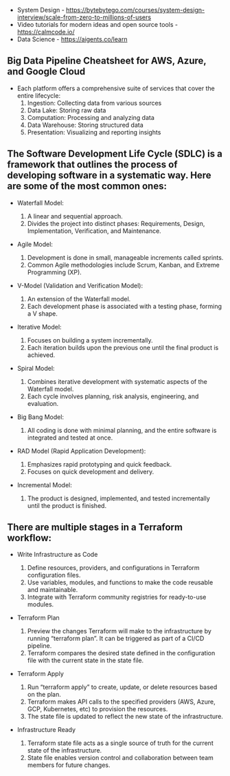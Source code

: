 * System Design - https://bytebytego.com/courses/system-design-interview/scale-from-zero-to-millions-of-users
* Video tutorials for modern ideas and open source tools - https://calmcode.io/
* Data Science - https://aigents.co/learn

## Big Data Pipeline Cheatsheet for AWS, Azure, and Google Cloud
* Each platform offers a comprehensive suite of services that cover the entire lifecycle:
    1. Ingestion: Collecting data from various sources
    1. Data Lake: Storing raw data
    1. Computation: Processing and analyzing data
    1. Data Warehouse: Storing structured data
    1. Presentation: Visualizing and reporting insights

## The Software Development Life Cycle (SDLC) is a framework that outlines the process of developing software in a systematic way. Here are some of the most common ones:
* Waterfall Model:
    1. A linear and sequential approach.
    1. Divides the project into distinct phases: Requirements, Design, Implementation, Verification, and Maintenance.

* Agile Model:
    1. Development is done in small, manageable increments called sprints.
    1. Common Agile methodologies include Scrum, Kanban, and Extreme Programming (XP).

* V-Model (Validation and Verification Model):
    1. An extension of the Waterfall model.
    2. Each development phase is associated with a testing phase, forming a V shape.

* Iterative Model:
    1. Focuses on building a system incrementally.
    1. Each iteration builds upon the previous one until the final product is achieved.

* Spiral Model:
    1. Combines iterative development with systematic aspects of the Waterfall model.
    1. Each cycle involves planning, risk analysis, engineering, and evaluation.

* Big Bang Model:
    1. All coding is done with minimal planning, and the entire software is integrated and tested at once.

* RAD Model (Rapid Application Development):
    1. Emphasizes rapid prototyping and quick feedback.
    1. Focuses on quick development and delivery.

* Incremental Model:
    1. The product is designed, implemented, and tested incrementally until the product is finished.
 
 ## There are multiple stages in a Terraform workflow:
* Write Infrastructure as Code
    1. Define resources, providers, and configurations in Terraform configuration files.
    1. Use variables, modules, and functions to make the code reusable and maintainable.
    1. Integrate with Terraform community registries for ready-to-use modules.

* Terraform Plan
    1. Preview the changes Terraform will make to the infrastructure by running “terraform plan”. It can be triggered as part of a CI/CD pipeline.
    1. Terraform compares the desired state defined in the configuration file with the current state in the state file.

* Terraform Apply
    1. Run “terraform apply” to create, update, or delete resources based on the plan.
    1. Terraform makes API calls to the specified providers (AWS, Azure, GCP, Kubernetes, etc) to provision the resources.
    1. The state file is updated to reflect the new state of the infrastructure.

* Infrastructure Ready
    1. Terraform state file acts as a single source of truth for the current state of the infrastructure.
    1. State file enables version control and collaboration between team members for future changes.
